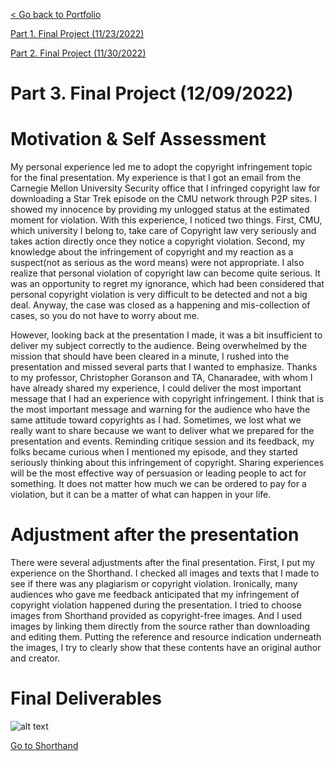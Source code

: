 
[< Go back to Portfolio](https://kibokk.github.io/portfolio/)

[Part 1. Final Project (11/23/2022)](/finalproject.md)

[Part 2. Final Project (11/30/2022)](/finalproject2.md)



# Part 3. Final Project (12/09/2022)


# Motivation & Self Assessment

My personal experience led me to adopt the copyright infringement topic for the final presentation. My experience is that I got an email from the Carnegie Mellon University Security office that I infringed copyright law for downloading a Star Trek episode on the CMU network through P2P sites. I showed my innocence by providing my unlogged status at the estimated moment for violation. With this experience, I noticed two things. First, CMU, which university I belong to, take care of Copyright law very seriously and takes action directly once they notice a copyright violation. Second, my knowledge about the infringement of copyright and my reaction as a suspect(not as serious as the word means) were not appropriate. I also realize that personal violation of copyright law can become quite serious. It was an opportunity to regret my ignorance, which had been considered that personal copyright violation is very difficult to be detected and not a big deal. Anyway, the case was closed as a happening and mis-collection of cases, so you do not have to worry about me.

However, looking back at the presentation I made, it was a bit insufficient to deliver my subject correctly to the audience. Being overwhelmed by the mission that should have been cleared in a minute, I rushed into the presentation and missed several parts that I wanted to emphasize. Thanks to my professor, Christopher Goranson and TA, Chanaradee, with whom I have already shared my experience, I could deliver the most important message that I had an experience with copyright infringement. I think that is the most important message and warning for the audience who have the same attitude toward copyrights as I had. Sometimes, we lost what we really want to share because we want to deliver what we prepared for the presentation and events. Reminding critique session and its feedback, my folks became curious when I mentioned my episode, and they started seriously thinking about this infringement of copyright. Sharing experiences will be the most effective way of persuasion or leading people to act for something. It does not matter how much we can be ordered to pay for a violation, but it can be a matter of what can happen in your life. 

# Adjustment after the presentation

There were several adjustments after the final presentation. First, I put my experience on the Shorthand. I checked all images and texts that I made to see if there was any plagiarism or copyright violation. Ironically, many audiences who gave me feedback anticipated that my infringement of copyright violation happened during the presentation. I tried to choose images from Shorthand provided as copyright-free images. And I used images by linking them directly from the source rather than downloading and editing them. Putting the reference and resource indication underneath the images, I try to clearly show that these contents have an original author and creator.

# Final Deliverables

![alt text](https://kibokk.github.io/portfolio/have-you-ever-i_linkedin-cover.jpeg)

[Go to Shorthand](https://carnegiemellon.shorthandstories.com/3cc105d6-2981-4923-a9d3-7360a5638f48/index.html)
